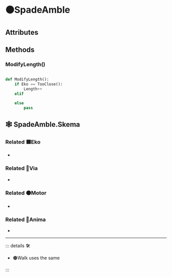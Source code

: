 # 🟠<motor>SpadeAmble</motor>

## Attributes

## Methods

### ModifyLength()

```py

def ModifyLength():
    if Eko == TooClose():
        Length++
    elif

    else 
        pass


```

## 🕸 SpadeAmble.Skema

### Related 🟩<ekos>Eko</ekos>

-

### Related 🔻<via>Via</via>

-

### Related 🟠<motor>Motor</motor>

-

### Related 💜<anima>Anima</anima>

-

---

<!-- =================================================== -->
<!-- =================================================== -->
<!-- =================================================== -->
<!-- =================================================== -->
<!-- =================================================== -->
::: details 🛠

- 🟠<motor>Walk</motor> uses the same

:::

